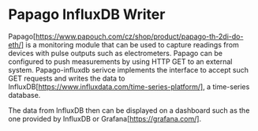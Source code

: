 # Papago InfluxDB Writer
Papago[https://www.papouch.com/cz/shop/product/papago-th-2di-do-eth/] is a monitoring module that can be used to capture readings from devices with pulse outputs such as electrometers. 
Papago can be configured to push measurements by using HTTP GET to an external system. Papago-influxdb serivce implements the interface to accept such GET requests and writes the data to InfluxDB[https://www.influxdata.com/time-series-platform/], a time-series database. 

The data from InfluxDB then can be displayed on a dashboard such as the one provided by InfluxDB or Grafana[https://grafana.com/]. 
